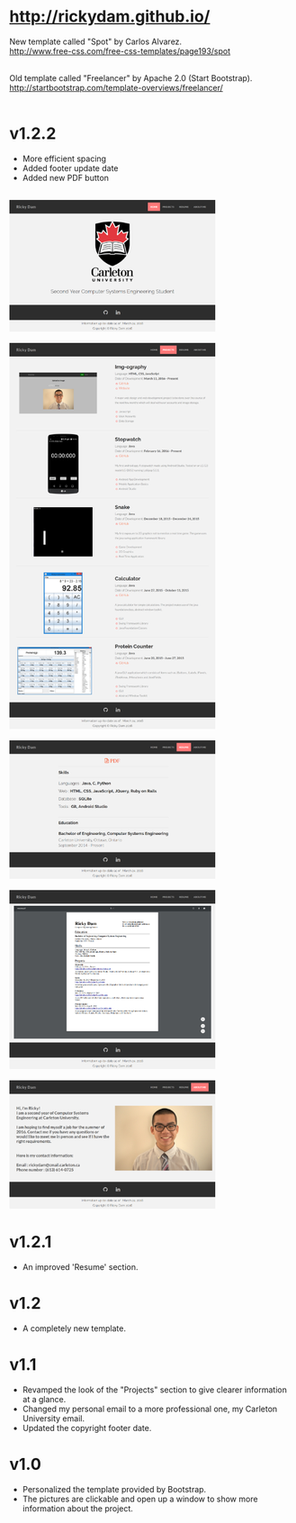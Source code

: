 # http://rickydam.github.io/

New template called "Spot" by Carlos Alvarez. <br>
http://www.free-css.com/free-css-templates/page193/spot <br> <br>

Old template called "Freelancer" by Apache 2.0 (Start Bootstrap). <br>
http://startbootstrap.com/template-overviews/freelancer/ <br> <br>

# v1.2.2
* More efficient spacing
* Added footer update date
* Added new PDF button
<br><br>
<img src="https://github.com/Rickydam/rickydam.github.io/blob/master/screenshots/Home(v1.2.2).png" width="366" height ="234" /> 
<br><br>
<img src="https://github.com/Rickydam/rickydam.github.io/blob/master/screenshots/Projects(v1.2.2).png" width="366" height ="686" />
<br> <br>
<img src="https://github.com/Rickydam/rickydam.github.io/blob/master/screenshots/Resume(v1.2.2).png" width="366" height ="246" />
<br> <br>
<img src="https://github.com/Rickydam/rickydam.github.io/blob/master/screenshots/PDF(v1.2.2).png" width="366" height ="318" />
<br> <br>
<img src="https://github.com/Rickydam/rickydam.github.io/blob/master/screenshots/About(v1.2.2).png" width="366" height ="228" />

# v1.2.1
* An improved 'Resume' section.

# v1.2
* A completely new template.

# v1.1
* Revamped the look of the "Projects" section to give clearer information at a glance. <br>
* Changed my personal email to a more professional one, my Carleton University email. <br>
* Updated the copyright footer date.

# v1.0
* Personalized the template provided by Bootstrap. <br>
* The pictures are clickable and open up a window to show more information about the project. <br> <br>
